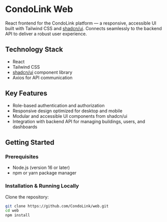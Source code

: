 # CondoLink Web

React frontend for the CondoLink platform — a responsive, accessible UI built with Tailwind CSS and [shadcn/ui](https://ui.shadcn.com/). Connects seamlessly to the backend API to deliver a robust user experience.

## Technology Stack

- React  
- Tailwind CSS  
- [shadcn/ui](https://ui.shadcn.com/) component library  
- Axios for API communication  

## Key Features

- Role-based authentication and authorization  
- Responsive design optimized for desktop and mobile  
- Modular and accessible UI components from shadcn/ui  
- Integration with backend API for managing buildings, users, and dashboards  

## Getting Started

### Prerequisites

- Node.js (version 16 or later)  
- npm or yarn package manager  

### Installation & Running Locally

Clone the repository:

```bash
git clone https://github.com/CondoLink/web.git
cd web
npm install
